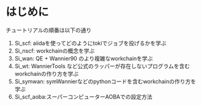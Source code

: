 # はじめに
チュートリアルの順番は以下の通り

1. Si_scf: aiidaを使ってどのようにtokiでジョブを投げるかを学ぶ
1. Si_nscf: workchainの概念を学ぶ
1. Si_wan: QE + Wannier90 のより複雑なworkchainを学ぶ
1. Si_wt: WannierTools など公式のラッパーが存在しないプログラムを含むworkchainの作り方を学ぶ
1. Si_symwan: symWannierなどのpythonコードを含むworkchainの作り方を学ぶ
1. Si_scf_aoba:スーパーコンピューターAOBAでの設定方法